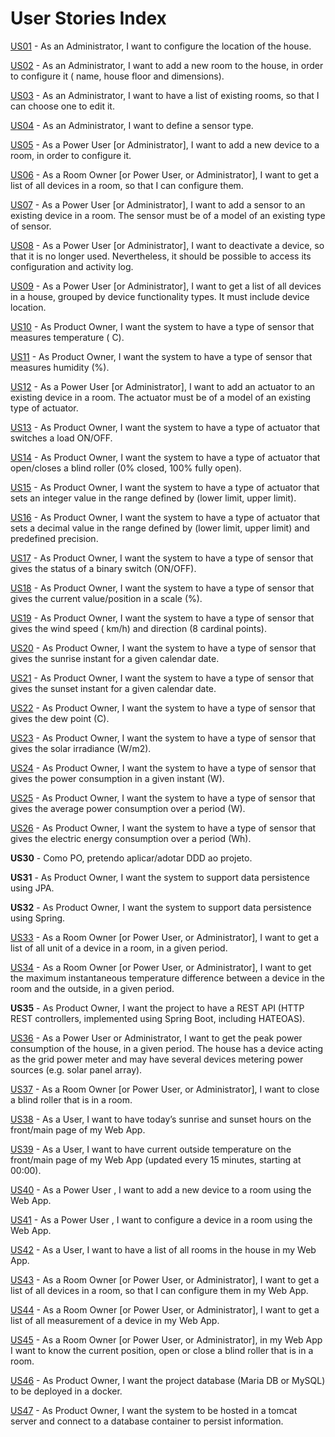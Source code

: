 # User Stories Index

[US01](us01/us01_readme.md) - As an Administrator, I want to configure the location of the house.

[US02](us02/us02_readme.md) - As an Administrator, I want to add a new room to the house, in order to configure it (
name, house floor and dimensions).

[US03](us03/us03_readme.md) - As an Administrator, I want to have a list of existing rooms, so that I can choose one to
edit it.

[US04](us04/us04_readme.md) - As an Administrator, I want to define a sensor type.

[US05](us05/us05v2_readme.md) - As a Power User [or Administrator], I want to add a new device to a room, in order to
configure it.

[US06](us06/us06_readme.md) - As a Room Owner [or Power User, or Administrator], I want to get a list of all devices in
a room, so that I can configure them.

[US07](us07/us07_readme.md) - As a Power User [or Administrator], I want to add a sensor to an existing device in a
room. The sensor must be of a model of an existing type of sensor.

[US08](us08/us08_readme.md) - As a Power User [or Administrator], I want to deactivate a device, so that it is no longer
used. Nevertheless, it should be possible to access its configuration and activity log.

[US09](us09/us09_readme.md) - As a Power User [or Administrator], I want to get a list of all devices in a house,
grouped by device functionality types. It must include device location.

[US10](us10/us10_readme.md) - As Product Owner, I want the system to have a type of sensor that measures temperature (
C).

[US11](us11/us11_readme.md) - As Product Owner, I want the system to have a type of sensor that measures humidity (%).

[US12](us12/us12_readme.md) - As a Power User [or Administrator], I want to add an actuator to an existing device in a
room. The actuator must be of a model of an existing type of actuator.

[US13](us13/us13_readme.md) - As Product Owner, I want the system to have a type of actuator that switches a load
ON/OFF.

[US14](us14/us14_readme.md) - As Product Owner, I want the system to have a type of actuator that open/closes a blind
roller (0% closed, 100% fully open).

[US15](us15/us15_readme.md) - As Product Owner, I want the system to have a type of actuator that sets an integer value
in the range defined by (lower limit, upper limit).

[US16](us16/us16_readme.md) - As Product Owner, I want the system to have a type of actuator that sets a decimal value
in the range defined by (lower limit, upper limit) and predefined precision.

[US17](us17/us17_readme.md) - As Product Owner, I want the system to have a type of sensor that gives the status of a
binary switch (ON/OFF).

[US18](us18/us18_readme.md) - As Product Owner, I want the system to have a type of sensor that gives the current
value/position in a scale (%).

[US19](us19/us19_readme.md) - As Product Owner, I want the system to have a type of sensor that gives the wind speed (
km/h) and direction (8 cardinal points).

[US20](us20/us20_readme.md) - As Product Owner, I want the system to have a type of sensor that gives the sunrise
instant for a given calendar date.

[US21](us21/us21_readme.md) - As Product Owner, I want the system to have a type of sensor that gives the sunset instant
for a given calendar date.

[US22](us22/us22_readme.md) - As Product Owner, I want the system to have a type of sensor that gives the dew point (C).

[US23](us23/us23_readme.md) - As Product Owner, I want the system to have a type of sensor that gives the solar
irradiance (W/m2).

[US24](us24/us24_readme.md) - As Product Owner, I want the system to have a type of sensor that gives the power
consumption in a given instant (W).

[US25](us25/us25_readme.md) - As Product Owner, I want the system to have a type of sensor that gives the average power
consumption over a period (W).

[US26](us26/us26_readme.md) - As Product Owner, I want the system to have a type of sensor that gives the electric
energy consumption over a period (Wh).

**US30** - Como PO, pretendo aplicar/adotar DDD ao projeto.

**US31** - As Product Owner, I want the system to support data persistence using JPA.

**US32** - As Product Owner, I want the system to support data persistence using Spring.

[US33](us33/us33_readme.md) - As a Room Owner [or Power User, or Administrator], I want to get a list of all unit
of a device in a room, in a given period.

[US34](us34/us34_readme.md) - As a Room Owner [or Power User, or Administrator], I want to get the maximum instantaneous
temperature difference between a device in the room and the outside, in a given period.

**US35** - As Product Owner, I want the project to have a REST API (HTTP REST controllers,
implemented using Spring Boot, including HATEOAS).

[US36](us36/us36_readme.md) - As a Power User or Administrator, I want to get the peak power consumption of
the house, in a given period. The house has a device acting as the grid power
meter and may have several devices metering power sources (e.g. solar panel
array).

[US37](us37/us37_readme.md) - As a Room Owner [or Power User, or Administrator], I want to close a blind roller that is
in a room.

[US38]() - As a User, I want to have today’s sunrise and sunset hours on the front/main
page of my Web App.

[US39](us39/us39_readme.md) - As a User, I want to have current outside temperature on the front/main page of
my Web App (updated every 15 minutes, starting at 00:00).

[US40](us40/us40_readme.md) - As a Power User , I want to add a new device to a room using the Web App.

[US41](us41/us41_readme.md) - As a Power User , I want to configure a device in a room using the Web App.

[US42](us42/us42_readme.md) - As a User, I want to have a list of all rooms in the house in my Web App.

[US43](us43/us43_readme.md) - As a Room Owner [or Power User, or Administrator], I want to get a list of all
devices in a room, so that I can configure them in my Web App.

[US44](us44/us44_readme.md) - As a Room Owner [or Power User, or Administrator], I want to get a list of all
measurement of a device in my Web App.

[US45](us45/us45_readme.md) - As a Room Owner [or Power User, or Administrator], in my Web App I want to
know the current position, open or close a blind roller that is in a room.

[US46](us46/us46_readme.md) - As Product Owner, I want the project database (Maria DB or MySQL) to be
deployed in a docker.

[US47](us47/us47_readme.md) - As Product Owner, I want the system to be hosted in a tomcat server and
connect to a database container to persist information.